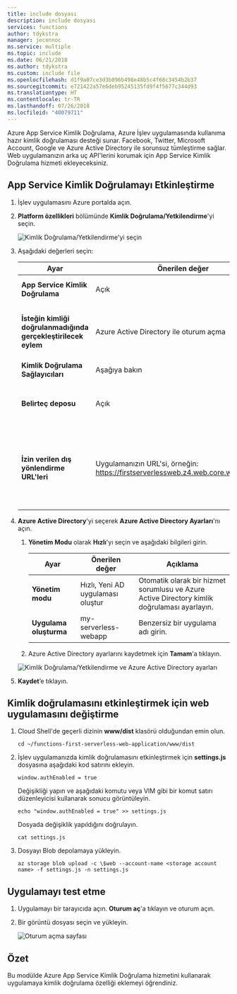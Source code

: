 ```yaml
---
title: include dosyası
description: include dosyası
services: functions
author: tdykstra
manager: jeconnoc
ms.service: multiple
ms.topic: include
ms.date: 06/21/2018
ms.author: tdykstra
ms.custom: include file
ms.openlocfilehash: d1f9a07ce3d3b096b498e48b5c4f68c3454b2b37
ms.sourcegitcommit: e721422a57e6deb95245135fd9f4f5677c344d93
ms.translationtype: HT
ms.contentlocale: tr-TR
ms.lasthandoff: 07/26/2018
ms.locfileid: "40079711"
---
```

Azure App Service Kimlik Doğrulama, Azure İşlev uygulamasında kullanıma hazır kimlik doğrulaması desteği sunar. Facebook, Twitter, Microsoft Account, Google ve Azure Active Directory ile sorunsuz tümleştirme sağlar. Web uygulamanızın arka uç API'lerini korumak için App Service Kimlik Doğrulama hizmeti ekleyeceksiniz.

## <a name="enable-app-service-authentication"></a>App Service Kimlik Doğrulamayı Etkinleştirme

1. İşlev uygulamasını Azure portalda açın.

1. **Platform özellikleri** bölümünde **Kimlik Doğrulama/Yetkilendirme**'yi seçin.

    ![Kimlik Doğrulama/Yetkilendirme'yi seçin](media/functions-first-serverless-web-app/6-authorization.jpg)

1. Aşağıdaki değerleri seçin:
    
    | Ayar      |  Önerilen değer   | Açıklama                                        |
    | --- | --- | ---|
    | **App Service Kimlik Doğrulama** | Açık | Kimlik doğrulamayı etkinleştirin. |
    | **İsteğin kimliği doğrulanmadığında gerçekleştirilecek eylem** | Azure Active Directory ile oturum açma | Yapılandırılan kimlik doğrulama yöntemlerinden (aşağıda) birini seçin. |
    | **Kimlik Doğrulama Sağlayıcıları** | Aşağıya bakın | Aşağıya bakın |
    | **Belirteç deposu** | Açık | App Service'in belirteçleri depolamasını ve yönetmesini sağlar. |
    | **İzin verilen dış yönlendirme URL'leri** | Uygulamanızın URL'si, örneğin: https://firstserverlessweb.z4.web.core.windows.net/ | Kullanıcının kimliği doğrulandıktan sonra App Service'in yönlendirme için kullanabileceğin URL'ler. |

1. **Azure Active Directory**'yi seçerek **Azure Active Directory Ayarları**'nı açın.

    1. **Yönetim Modu** olarak **Hızlı**'yı seçin ve aşağıdaki bilgileri girin.
    
        | Ayar      |  Önerilen değer   | Açıklama                                        |
        | --- | --- | ---|
        | **Yönetim modu** | Hızlı, Yeni AD uygulaması oluştur | Otomatik olarak bir hizmet sorumlusu ve Azure Active Directory kimlik doğrulaması ayarlayın. |
        | **Uygulama oluşturma** | my-serverless-webapp | Benzersiz bir uygulama adı girin. |
    
    1. Azure Active Directory ayarlarını kaydetmek için **Tamam**'a tıklayın.

    ![Kimlik Doğrulama/Yetkilendirme ve Azure Active Directory ayarları](media/functions-first-serverless-web-app/6-create-aad.png)

1. **Kaydet**’e tıklayın.


## <a name="modify-the-web-app-to-enable-authentication"></a>Kimlik doğrulamasını etkinleştirmek için web uygulamasını değiştirme

1. Cloud Shell'de geçerli dizinin **www/dist** klasörü olduğundan emin olun.

    ```azurecli
    cd ~/functions-first-serverless-web-application/www/dist
    ```

1. İşlev uygulamanızda kimlik doğrulamasını etkinleştirmek için **settings.js** dosyasına aşağıdaki kod satırını ekleyin.

    `window.authEnabled = true`

    Değişikliği yapın ve aşağıdaki komutu veya VIM gibi bir komut satırı düzenleyicisi kullanarak sonucu görüntüleyin.

    ```azurecli
    echo "window.authEnabled = true" >> settings.js
    ```

    Dosyada değişiklik yapıldığını doğrulayın.

    ```azurecli
    cat settings.js
    ```

1. Dosyayı Blob depolamaya yükleyin.

    ```azurecli
    az storage blob upload -c \$web --account-name <storage account name> -f settings.js -n settings.js
    ```


## <a name="test-the-application"></a>Uygulamayı test etme

1. Uygulamayı bir tarayıcıda açın. **Oturum aç**'a tıklayın ve oturum açın.

1. Bir görüntü dosyası seçin ve yükleyin.

    ![Oturum açma sayfası](media/functions-first-serverless-web-app/6-aad-auth.png)
    

## <a name="summary"></a>Özet

Bu modülde Azure App Service Kimlik Doğrulama hizmetini kullanarak uygulamaya kimlik doğrulama özelliği eklemeyi öğrendiniz.

